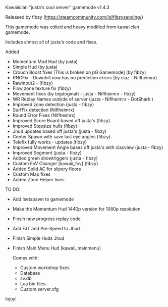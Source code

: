 Kawaiiclan "justa's cool server" gamemode v1.4.3

Released by fibzy (https://steamcommunity.com/id/fibzysending/)

This gamemode was edited and heavy modified from kawaiiclan gamemode.

Includes almost all of justa's code and fixes.

Added
- Momentum Mod Hud (by justa)
- Simple Hud (by justa)
- Crouch Boost fixes [This is broken on pG Gamemode] (by fibzy)
- RNGFix - Downhill now has no prediction errors (by claz - Niflheimrx)
- Rawinput2 - (fibzy)
- Flow zone texture fix (fibzy)
- Movement fixes  (by bigdogmatt - justa - Niflheimrx - fibzy)
- WR Replay Names outside of server (justa - Niflheimrx - DotShark )
- Improved zone detection (justa - fibzy)
- SurfFix detection (Niflheimrx)
- Round Error Fixes (Niflheimrx)
- Improved Score Board based off justa's (fibzy)
- Improved Stepsize hulls (fibzy)
- Jhud updates based off justa's (justa - fibzy)
- Center Spawn with save last eye angles (fibzy)
- Telefix fully works - updates (fibzy)
- Improved Movement Angle bases off justa's with clacview (justa - fibzy)
- Improved Segment  (justa - fibzy)
- Added green showtriggers (justa - fibzy)
- Custom FoV Changer [kawaii_fov] (fibzy)
- Added Soild AC for slipery floors
- Custom Map fixes
- Added Zone Helper lines

  
TO DO:

- Add !setspawn to gamemode
- Make the Momentum Hud 1440p version for 1080p resolution
- Finsih new progress replay code
- Add FJT and Pre-Speed to Jhud
- Finish Simple Huds Jhud
- Finish Main Menu Hud [kawaii_mainmenu]

      
  Comes with:

  - Custom workshop fixes
  - Database
  - sv.db
  - Lua bin files
  - Custom server.cfg

Injoy!
